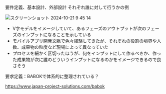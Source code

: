 要件定義、基本設計、外部設計 それぞれ誰に対して行うかの例

![スクリーンショット 2024-10-21 9 45 14](https://github.com/user-attachments/assets/ad83e136-efb3-4ab6-b894-5ea4f7f439f1)

- V字モデルをイメージしていて、あるフェーズのアウトプットが次のフェーズのインプットになることを示している
- モバイルアプリ開発文脈で色々経験してきたが、それぞれの役割の境界や人数、成果物の粒度など現場によって異なっていた
- プロセスを細かく区切ったほうが、何をインプットにして作るべきか、作った成果物が次に誰のどういうインプットになるのかをイメージできるので良さそう

要求定義：BABOKで体系的に整理されている？

https://www.japan-project-solutions.com/babok
